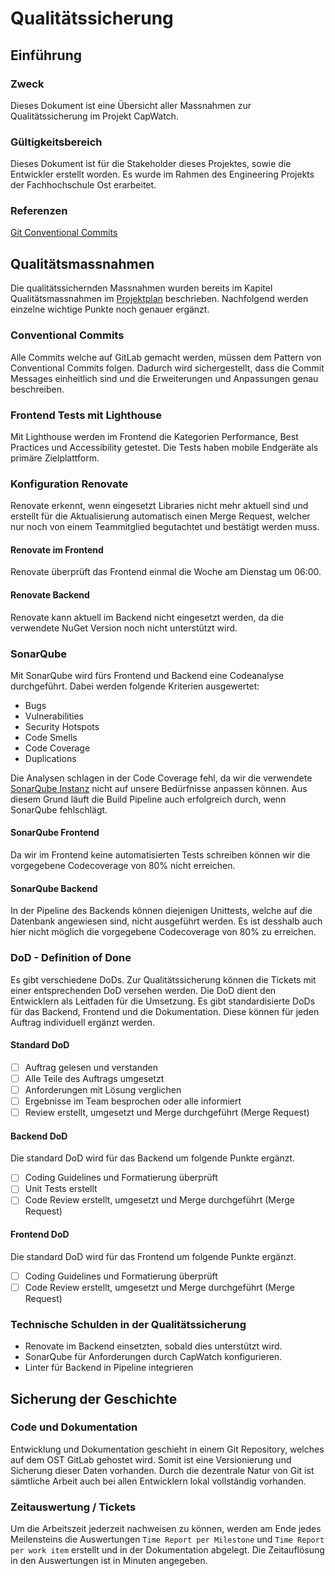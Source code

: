 # Qualitätssicherung

## Einführung

### Zweck

Dieses Dokument ist eine Übersicht aller Massnahmen zur Qualitätssicherung im Projekt CapWatch.

### Gültigkeitsbereich

Dieses Dokument ist für die Stakeholder dieses Projektes, sowie die Entwickler erstellt worden. Es wurde im Rahmen des Engineering Projekts der Fachhochschule Ost erarbeitet.

### Referenzen

[Git Conventional Commits](https://www.conventionalcommits.org/en/v1.0.0/)

## Qualitätsmassnahmen

Die qualitätssichernden Massnahmen wurden bereits im Kapitel Qualitätsmassnahmen im [Projektplan](./../projektplan/projektplan.md) beschrieben. Nachfolgend werden einzelne wichtige Punkte noch genauer ergänzt.

### Conventional Commits

Alle Commits welche auf GitLab gemacht werden, müssen dem Pattern von Conventional Commits folgen. Dadurch wird sichergestellt, dass die Commit Messages einheitlich sind und die Erweiterungen und Anpassungen genau beschreiben.

### Frontend Tests mit Lighthouse

Mit Lighthouse werden im Frontend die Kategorien Performance, Best Practices und Accessibility getestet. Die Tests haben mobile Endgeräte als primäre Zielplattform.

### Konfiguration Renovate

Renovate erkennt, wenn eingesetzt Libraries nicht mehr aktuell sind und erstellt für die Aktualisierung automatisch einen Merge Request, welcher nur noch von einem Teammitglied begutachtet und bestätigt werden muss.

#### Renovate im Frontend

Renovate überprüft das Frontend einmal die Woche am Dienstag um 06:00.

#### Renovate Backend

Renovate kann aktuell im Backend nicht eingesetzt werden, da die verwendete NuGet Version noch nicht unterstützt wird.

### SonarQube

Mit SonarQube wird fürs Frontend und Backend eine Codeanalyse durchgeführt. Dabei werden folgende Kriterien ausgewertet:

* Bugs
* Vulnerabilities
* Security Hotspots
* Code Smells
* Code Coverage
* Duplications

Die Analysen schlagen in der Code Coverage fehl, da wir die verwendete [SonarQube Instanz](https://se1-sonarqube.dev.ifs.hsr.ch/dashboard?id=CapwatchBackend) nicht auf unsere Bedürfnisse anpassen können. Aus diesem Grund läuft die Build Pipeline auch erfolgreich durch, wenn SonarQube fehlschlägt.

#### SonarQube Frontend

Da wir im Frontend keine automatisierten Tests schreiben können wir die vorgegebene Codecoverage von 80% nicht erreichen.

#### SonarQube Backend

In der Pipeline des Backends können diejenigen Unittests, welche auf die Datenbank angewiesen sind, nicht ausgeführt werden. Es ist desshalb auch hier nicht möglich die vorgegebene Codecoverage von 80% zu erreichen.

### DoD - Definition of Done

Es gibt verschiedene DoDs. Zur Qualitätssicherung können die Tickets mit einer entsprechenden DoD versehen werden. Die DoD dient den Entwicklern als Leitfaden für die Umsetzung. Es gibt standardisierte DoDs für das Backend, Frontend und die Dokumentation. Diese können für jeden Auftrag individuell ergänzt werden.

#### Standard DoD

-[ ] Auftrag gelesen und verstanden
-[ ] Alle Teile des Auftrags umgesetzt
-[ ] Anforderungen mit Lösung verglichen
-[ ] Ergebnisse im Team besprochen oder alle informiert
-[ ] Review erstellt, umgesetzt und Merge durchgeführt (Merge Request)

#### Backend DoD

Die standard DoD wird für das Backend um folgende Punkte ergänzt.

-[ ] Coding Guidelines und Formatierung überprüft
-[ ] Unit Tests erstellt
-[ ] Code Review erstellt, umgesetzt und Merge durchgeführt (Merge Request)

#### Frontend DoD

Die standard DoD wird für das Frontend um folgende Punkte ergänzt.

-[ ] Coding Guidelines und Formatierung überprüft
-[ ] Code Review erstellt, umgesetzt und Merge durchgeführt (Merge Request)

### Technische Schulden in der Qualitätssicherung

* Renovate im Backend einsetzten, sobald dies unterstützt wird.
* SonarQube für Anforderungen durch CapWatch konfigurieren.
* Linter für Backend in Pipeline integrieren

## Sicherung der Geschichte

### Code und Dokumentation

Entwicklung und Dokumentation geschieht in einem Git Repository, welches auf dem OST GitLab gehostet wird. Somit ist eine Versionierung und Sicherung dieser Daten vorhanden. Durch die dezentrale Natur von Git ist sämtliche Arbeit auch bei allen Entwicklern lokal vollständig vorhanden.

### Zeitauswertung / Tickets

Um die Arbeitszeit jederzeit nachweisen zu können, werden am Ende jedes Meilensteins die Auswertungen `Time Report per Milestone` und `Time Report per work item` erstellt und in der Dokumentation abgelegt. Die Zeitauflösung in den Auswertungen ist in Minuten angegeben.